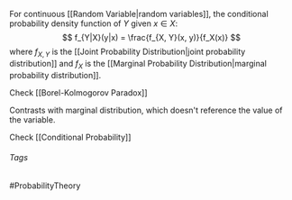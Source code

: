 For continuous [[Random Variable|random variables]], the conditional probability density function of $Y$ given $x\in X$:
$$
f_{Y|X}(y|x) = \frac{f_{X, Y}(x, y)}{f_X(x)}
$$
where $f_{X, Y}$ is the [[Joint Probability Distribution|joint probability distribution]] and $f_X$ is the [[Marginal Probability Distribution|marginal probability distribution]].

Check [[Borel-Kolmogorov Paradox]]

Contrasts with marginal distribution, which doesn't reference the value of the variable.

Check [[Conditional Probability]]

###### Tags
#ProbabilityTheory